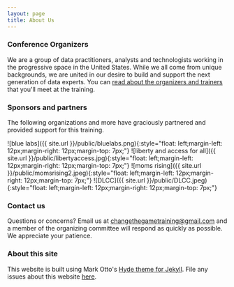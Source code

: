 ```yaml
---
layout: page
title: About Us 
---
```


### Conference Organizers

We are a group of data practitioners, analysts and technologists working in the progressive space in the United States. While we all come from unique backgrounds, we are united in our desire to build and support the next generation of data experts. 
You can [read about the organizers and trainers](http://changethegame.io/trainers/) that you'll meet at the training. 

### Sponsors and partners
The following organizations and more have graciously partnered and provided support for this training.

![blue labs]({{ site.url }}/public/bluelabs.png){:style="float: left;margin-left: 12px;margin-right: 12px;margin-top: 7px;"}
![liberty and access for all]({{ site.url }}/public/libertyaccess.jpg){:style="float: left;margin-left: 12px;margin-right: 12px;margin-top: 7px;"}
![moms rising]({{ site.url }}/public/momsrising2.jpeg){:style="float: left;margin-left: 12px;margin-right: 12px;margin-top: 7px;"}
![DLCC]({{ site.url }}/public/DLCC.jpeg){:style="float: left;margin-left: 12px;margin-right: 12px;margin-top: 7px;"}




### Contact us

Questions or concerns? Email us at changethegametraining@gmail.com and a member of the organizing committee will respond as quickly as possible. We appreciate your patience.

### About this site

This website is built using Mark Otto's [Hyde theme for Jekyll](https://github.com/poole/hyde). File any issues about this website [here](https://github.com/anniejw6/datatraining_site).
